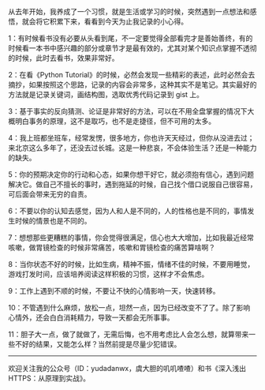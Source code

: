 从去年开始，我养成了一个习惯，就是生活或学习的时候，突然遇到一点想法和感悟，就会将它积累下来，看看到今天为止我记录的小心得。

1：有时候看书没有必要从头看到尾，不一定要觉得全部看完才是善始善终，有的时候看一本书中感兴趣的部分或章节才是最有效的，尤其对某个知识点掌握不透彻的时候，此时去看书，效果非常好。

2：在看《Python Tutorial》的时候，必然会发现一些精彩的表述，此时必然会去摘抄，如果按照这个思路，记录的内容会非常多，这种其实不是笔记。其实最好的方法就是记录关键词，画结构图，选取优秀代码记录到 gist 上。

3：基于事实的反向猜测、论证是非常好的方法，可以在不用全盘掌握的情况下大概明白事务的原理，这不是取巧，也不是走捷径，但不可用的太多。

4：我上班都坐班车，经常发愣，很多地方，你也许天天经过，但你从没进去过；来北京这么多年了，还没去过长城。这是一种悲哀，不会体验生活？还是一种能力的缺失。

5：你的预期决定你的行动和心态，如果你想干好它，就必须抱有信心，遇到问题解决它。做自己不擅长的事时，遇到拖延的时候，自己找个借口说服自己很容易，可后面会带来无穷的自责。

6：不要以你的认知去感觉，因为人和人是不同的，人的性格也是不同的，事情发生时候的情景也是不同的。

7：想想那些更糟糕的事情，你会觉得很满足，信心也大大增加，比如我最近经常咳嗽，做胃镜检查的时候非常痛苦，咳嗽和胃镜检查的痛苦算啥啊？

8：当你状态不好的时候，比如生病，精神不振，情绪不佳的时候，不要用睡觉，游戏打发时间，应该培养阅读这样积极的习惯，这样才不会焦虑。

9：工作上遇到不顺的时候，不要让不快的心情影响一天，快速转移。

10：不管遇到什么麻烦，放松一点，坦然一点，因为已经改变不了了。除了影响心情外，还会白白消耗精力，导致一天都会无所事事。

11：胆子大一点，做了就做了，无需后悔，也不用考虑比人会怎么想，就算带来一些不好的结果，又能怎么样？当然前提是尽量少犯错误。

--- 

欢迎关注我的公众号（ID：yudadanwx，虞大胆的叽叽喳喳）和书《深入浅出HTTPS：从原理到实战》。